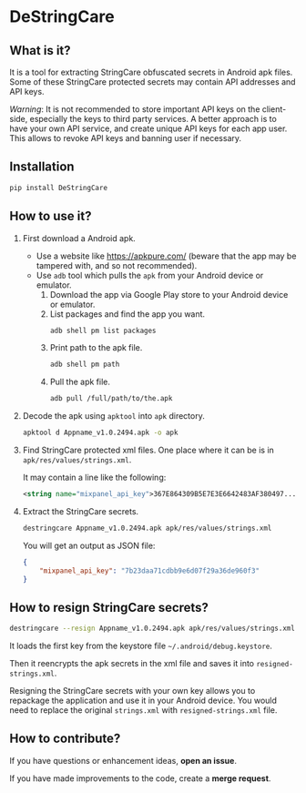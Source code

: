 # DeStringCare
## What is it?
It is a tool for extracting StringCare obfuscated secrets in Android apk files. Some of these StringCare protected secrets may contain API addresses and API keys.

*Warning*: It is not recommended to store important API keys on the client-side, especially the keys to third party services.
A better approach is to have your own API service, and create unique API keys for each app user.
This allows to revoke API keys and banning user if necessary.

## Installation
```bash
pip install DeStringCare
```

## How to use it?
1. First download a Android apk.
    * Use a website like https://apkpure.com/ (beware that the app may be tampered with, and so not recommended).
    * Use `adb` tool which pulls the `apk` from your Android device or emulator.
        1. Download the app via Google Play store to your Android device or emulator.
        2. List packages and find the app you want.
            ```bash
            adb shell pm list packages
            ```
        3. Print path to the apk file.
            ```bash
            adb shell pm path
            ```
        4. Pull the apk file.
            ```bash
            adb pull /full/path/to/the.apk
            ```
2. Decode the apk using `apktool` into `apk` directory.
    ```bash
    apktool d Appname_v1.0.2494.apk -o apk
    ```

3. Find StringCare protected xml files.
    One place where it can be is in `apk/res/values/strings.xml`.
    
    It may contain a line like the following:
    ```xml
    <string name="mixpanel_api_key">367E864309B5E7E3E6642483AF380497...</string>
    ```
4. Extract the StringCare secrets.
    ```bash
    destringcare Appname_v1.0.2494.apk apk/res/values/strings.xml
    ```

    You will get an output as JSON file:
    ```json
    {
        "mixpanel_api_key": "7b23daa71cdbb9e6d07f29a36de960f3"
    }
    ```

## How to resign StringCare secrets?
```bash
destringcare --resign Appname_v1.0.2494.apk apk/res/values/strings.xml
```

It loads the first key from the keystore file `~/.android/debug.keystore`.

Then it reencrypts the apk secrets in the xml file and saves it into `resigned-strings.xml`.

Resigning the StringCare secrets with your own key allows you to repackage the application and use it in your Android device.
You would need to replace the original `strings.xml` with `resigned-strings.xml` file.

## How to contribute?
If you have questions or enhancement ideas, **open an issue**.

If you have made improvements to the code, create a **merge request**.
